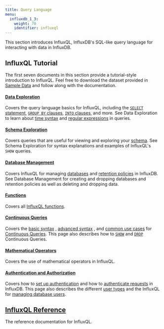 ```yaml
---
title: Query Language
menu:
  influxdb_1_3:
    weight: 70
    identifier: influxql
---
```


This section introduces InfluxQL, InfluxDB's SQL-like query language for
interacting with data in InfluxDB.

## InfluxQL Tutorial
The first seven documents in this section provide a tutorial-style introduction
to InfluxQL.
Feel free to download the dataset provided in
[Sample Data](/influxdb/v1.3/query_language/data_download/) and follow along
with the documentation.

#### [Data Exploration](/influxdb/v1.3/query_language/data_exploration/)

Covers the query language basics for InfluxQL, including the
[`SELECT` statement](/influxdb/v1.3/query_language/data_exploration/#the-basic-select-statement),
[`GROUP BY` clauses](/influxdb/v1.3/query_language/data_exploration/#the-group-by-clause),
[`INTO` clauses](/influxdb/v1.3/query_language/data_exploration/#the-into-clause), and more.
See Data Exploration to learn about
[time syntax](/influxdb/v1.3/query_language/data_exploration/#time-syntax) and
[regular expressions](/influxdb/v1.3/query_language/data_exploration/#regular-expressions) in
queries.

#### [Schema Exploration](/influxdb/v1.3/query_language/schema_exploration/)

Covers queries that are useful for viewing and exploring your
[schema](/influxdb/v1.3/concepts/glossary/#schema).
See Schema Exploration for syntax explanations and examples of InfluxQL's `SHOW`
queries.

#### [Database Management](/influxdb/v1.3/query_language/database_management/)

Covers InfluxQL for managing
[databases](/influxdb/v1.3/concepts/glossary/#database) and
[retention policies](/influxdb/v1.3/concepts/glossary/#retention-policy-rp) in
InfluxDB.
See Database Management for creating and dropping databases and retention
policies as well as deleting and dropping data.

#### [Functions](/influxdb/v1.3/query_language/functions/)

Covers all [InfluxQL functions](/influxdb/v1.3/query_language/functions/).

#### [Continuous Queries](/influxdb/v1.3/query_language/continuous_queries/)

Covers the
[basic syntax](/influxdb/v1.3/query_language/continuous_queries/#basic-syntax)
,
[advanced syntax](/influxdb/v1.3/query_language/continuous_queries/#advanced-syntax)
,
and
[common use cases](/influxdb/v1.3/query_language/continuous_queries/#continuous-query-use-cases)
for
[Continuous Queries](/influxdb/v1.3/concepts/glossary/#continuous-query-cq).
This page also describes how to
[`SHOW`](/influxdb/v1.3/query_language/continuous_queries/#list-cqs) and
[`DROP`](/influxdb/v1.3/query_language/continuous_queries/#delete-cqs)
Continuous Queries.

#### [Mathematical Operators](/influxdb/v1.3/query_language/math_operators/)

Covers the use of mathematical operators in InfluxQL.

#### [Authentication and Authorization](/influxdb/v1.3/query_language/authentication_and_authorization/)

Covers how to
[set up authentication](/influxdb/v1.3/query_language/authentication_and_authorization/#set-up-authentication)
and how to
[authenticate requests](/influxdb/v1.3/query_language/authentication_and_authorization/#authenticate-requests) in InfluxDB.
This page also describes the different
[user types](/influxdb/v1.3/query_language/authentication_and_authorization/#user-types-and-privileges) and the InfluxQL for
[managing database users](/influxdb/v1.3/query_language/authentication_and_authorization/#user-management-commands).

## [InfluxQL Reference](/influxdb/v1.3/query_language/spec/)

The reference documentation for InfluxQL.

